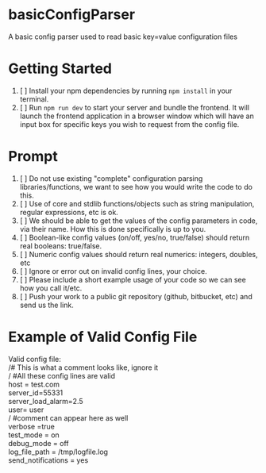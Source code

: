 # basicConfigParser

A basic config parser used to read basic key=value configuration files

# Getting Started

1. [ ] Install your npm dependencies by running `npm install` in your terminal.
1. [ ] Run `npm run dev` to start your server and bundle the frontend. It will launch the frontend application in a browser window which will have an input box for specific keys you wish to request from the config file.

# Prompt

1. [ ] Do not use existing "complete" configuration parsing libraries/functions, we want to see how you would write the code to do this.
1. [ ] Use of core and stdlib functions/objects such as string manipulation, regular expressions, etc is ok.
1. [ ] We should be able to get the values of the config parameters in code, via their name. How this is done specifically is up to you.
1. [ ] Boolean-like config values (on/off, yes/no, true/false) should return real booleans: true/false.
1. [ ] Numeric config values should return real numerics: integers, doubles, etc
1. [ ] Ignore or error out on invalid config lines, your choice.
1. [ ] Please include a short example usage of your code so we can see how you call it/etc.
1. [ ] Push your work to a public git repository (github, bitbucket, etc) and send us the link.

# Example of Valid Config File

Valid config file: <br />
/# This is what a comment looks like, ignore it <br />
/ #All these config lines are valid <br />
host = test.com <br />
server_id=55331 <br />
server_load_alarm=2.5 <br />
user= user <br />
/ #comment can appear here as well <br />
verbose =true <br />
test_mode = on <br />
debug_mode = off <br />
log_file_path = /tmp/logfile.log <br />
send_notifications = yes <br />
